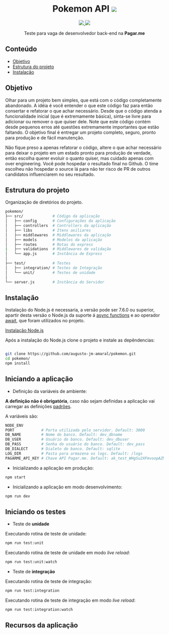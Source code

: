 <h1 align="center">Pokemon API <img src="http://www.iconninja.com/files/827/589/160/pikachu-icon.png"></h1>
<p align="center">
	<a href="https://travis-ci.org/augusto-jm-amaral/pokemon" target="_blank">
		<img src="https://travis-ci.org/augusto-jm-amaral/pokemon.svg?branch=master">
	</a>
	<a href="https://github.com/augusto-jm-amaral/pokemon/blob/master/LICENSE" target="_blank">
		<img src="https://img.shields.io/github/license/mashape/apistatus.svg">
	</a>
</p>

<p align="center">
	Teste para vaga de desenvolvedor back-end na <strong>Pagar.me</strong>
</p>

## Conteúdo

- [Objetivo](#objetivo)
- [Estrutura do projeto](#estrutura-do-projeto)
- [Instalação](#instalação)

## Objetivo

Olhar para um projeto bem simples, que está com o código completamente abandonado. A idéia é você entender o que este código faz para então consertar e refatorar o que achar necessário. Desde que o código atenda a funcionalidade inicial (que é extremamente básica), sinta-se livre para adicionar ou remover o que quiser dele. Note que este código contém desde pequenos erros até questões extremamente importantes que estão faltando. O objetivo final é entregar um projeto completo, seguro, pronto para produção e de fácil manutenção. 

Não fique preso a apenas refatorar o código, altere o que achar necessário para deixar o projeto em um estado pronto para produção de verdade, então escolha querer evoluir o quanto quiser, mas cuidado apenas com over engineering. Você pode hospedar o resultado final no Github. O time escolheu não hospedar o source lá para não ter risco de PR de outros candidatos influenciarem no seu resultado.

## Estrutura do projeto

Organização de diretórios do projeto.

```bash
pokemon/
├── src/             # Código da aplicação
│   ├── config       # Configurações da aplicação
│   ├── controllers  # Controllers da aplicação
│   ├── libs         # Itens axiliares
│   ├── middlewares  # Middlewares da aplicação
│   ├── models       # Modelos da aplicação
│   ├── routes       # Rotas do express
|   ├── validations  # Middlewares de validação
│   └── app.js       # Instância de Express
│
├── test/            # Testes
│   ├── integration/ # Testes de Integração
│   └── unit/        # Testes de unidade
│
└── server.js        # Instância do Servidor
```

## Instalação

Instalação do Node.js é necessaria, a versão pode ser 7.6.0 ou superior, apartir desta versão o Node.js da suporte á <a href="https://developer.mozilla.org/en-US/docs/Web/JavaScript/Reference/Statements/async_function">async functions</a> e ao operador <a href="https://developer.mozilla.org/en-US/docs/Web/JavaScript/Reference/Operators/await">await</a>, que foram utilizados no projeto.

<a href="https://nodejs.org/en/download/">Instalação Node.js</a>

Após a instalação do Node.js clone o projeto e instale as depêndencias:

```bash

git clone https://github.com/augusto-jm-amaral/pokemon.git
cd pokemon/
npm install

```
## Iniciando a aplicação

- Definição da variáveis de ambiente:

<strong>A definição não é obrigatória</strong>, caso não sejam definidas a aplicação vai carregar as definições <a href="https://github.com/augusto-jm-amaral/pokemon/blob/master/src/config/index.js">padrões</a>.

A variáveis são:
```bash
NODE_ENV
PORT            # Porta utilizada pelo servidor. Default: 3000
DB_NAME         # Nome do banco. Default: dev_dbname
DB_USER         # Usuário do banco. Default: dev_dbuser
DB_PASS         # Senha do usuário do banco. Default: dev_pass
DB_DIALECT      # Dialeto do banco. Default: sqlite
LOG_DIR         # Pasta para armazena os logs. Default: /logs
PAGARME_API_KEY # Chave API Pagar.me. Default: ak_test_WHgSu2XFmvoopAZMetV3LfA2RfEEQg
```

- Inicializando a aplicação em produção:

```bash
npm start
```

- Inicializando a aplicação em modo desenvolvimento:

```bash
npm run dev
```

## Iniciando os testes

- Teste de **unidade**

Executando rotina de teste de unidade:
```bash
npm run test:unit
```

Executando rotina de teste de unidade em modo *live reload*:
```bash
npm run test:unit:watch
```

- Teste de **integração**

Executando rotina de teste de integração:
```bash
npm run test:integration
```

Executando rotina de teste de integração em modo *live reload*:
```bash
npm run test:integration:watch
```

## Recursos da aplicação




